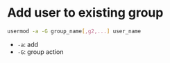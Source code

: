 # Add user to existing group
``` sh
usermod -a -G group_name[,g2,...] user_name
```
- `-a`: add
- `-G`: group action

